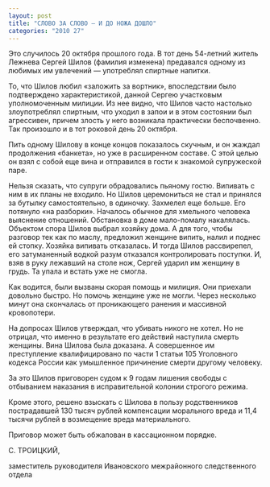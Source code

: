 ```yaml
---
layout: post
title: "СЛОВО ЗА СЛОВО – И ДО НОЖА ДОШЛО"
categories: "2010 27"
---
```


Это случилось 20 октября прошлого года. В тот день 54-летний житель Лежнева Сергей Шилов (фамилия изменена) предавался одному из любимых им увлечений — употреблял спиртные напитки.

То, что Шилов любил «заложить за вортник», впоследствии было подтверждено характеристикой, данной Сергею участковым уполномоченным милиции. Из нее видно, что Шилов часто настолько злоупотреблял спиртным, что уходил в запои и в этом состоянии был агрессивен, причем злость у него возникала практически беспочвенно. Так произошло и в тот роковой день 20 октября.

Пить одному Шилову в конце концов показалось скучным, и он жаждал продолжения «банкета», но уже в расширенном составе. С этой целью он взял с собой еще вина и отправился в гости к знакомой супружеской паре.

Нельзя сказать, что супруги обрадовались пьяному гостю. Випивать с ним в их планы не входило. Но Шилов церемониться не стал и принялся за бутылку самостоятельно, в одиночку. Захмелел еще больше. Его потянуло «на разборки». Началось обычное для хмельного человека выяснение отношений. Обстановка в доме мало-помалу накалялась. Объектом спора Шилов выбрал хозяйку дома. А для того, чтобы разговор тек как по маслу, предложил женщине випить, налил и поднес ей стопку. Хозяйка випивать отказалась. И тогда Шилов рассвирепел, его затуманенный водкой разум отказался контролировать поступки. И, взяв в руку лежавший на столе нож, Сергей ударил им женщину в грудь. Та упала и встать уже не смогла.

Как водится, были вызваны скорая помощь и милиция. Они приехали довольно быстро. Но помочь женщине уже не могли. Через несколько минут она скончалась от проникающего ранения и массивной кровопотери.

На допросах Шилов утверждал, что убивать никого не хотел. Но не отрицал, что именно в результате его действий наступила смерть женщины. Вина Шилова была доказана. А совершенное им преступление квалифицировано по части 1 статьи 105 Уголовного кодекса России как умышленное причинение смерти другому человеку.

За это Шилов приговорен судом к 9 годам лишения свободы с отбыванием наказания в исправительной колонии строгого режима.

Кроме этого, решено взыскать с Шилова в пользу родственников пострадавшей 130 тысяч рублей компенсации морального вреда и 11,4 тысячи рублей в возмещение вреда материального.

Приговор может быть обжалован в кассационном порядке.

С. ТРОИЦКИЙ,

заместитель руководителя Ивановского межрайонного следственного отдела


